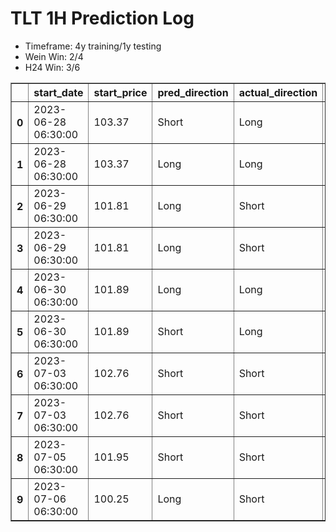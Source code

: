 <h1>TLT 1H Prediction Log</h1>

* Timeframe: 4y training/1y testing
* Wein Win: 2/4
* H24  Win: 3/6
<table border="1" class="dataframe">
  <thead>
    <tr style="text-align: right;">
      <th></th>
      <th>start_date</th>
      <th>start_price</th>
      <th>pred_direction</th>
      <th>actual_direction</th>
      <th>end_date</th>
      <th>end_price</th>
      <th>difference</th>
      <th>model_type</th>
    </tr>
  </thead>
  <tbody>
    <tr>
      <th>0</th>
      <td>2023-06-28 06:30:00</td>
      <td>103.37</td>
      <td>Short</td>
      <td>Long</td>
      <td>2023-06-28 12:00:00</td>
      <td>103.63</td>
      <td>0.26</td>
      <td>Wein</td>
    </tr>
    <tr>
      <th>1</th>
      <td>2023-06-28 06:30:00</td>
      <td>103.37</td>
      <td>Long</td>
      <td>Long</td>
      <td>2023-06-28 12:00:00</td>
      <td>103.63</td>
      <td>0.26</td>
      <td>H24</td>
    </tr>
    <tr>
      <th>2</th>
      <td>2023-06-29 06:30:00</td>
      <td>101.81</td>
      <td>Long</td>
      <td>Short</td>
      <td>2023-06-29 12:00:00</td>
      <td>101.74</td>
      <td>-0.07</td>
      <td>H24</td>
    </tr>
    <tr>
      <th>3</th>
      <td>2023-06-29 06:30:00</td>
      <td>101.81</td>
      <td>Long</td>
      <td>Short</td>
      <td>2023-06-29 12:00:00</td>
      <td>101.74</td>
      <td>-0.07</td>
      <td>Wein</td>
    </tr>
    <tr>
      <th>4</th>
      <td>2023-06-30 06:30:00</td>
      <td>101.89</td>
      <td>Long</td>
      <td>Long</td>
      <td>2023-06-30 12:00:00</td>
      <td>102.94</td>
      <td>1.05</td>
      <td>Wein</td>
    </tr>
    <tr>
      <th>5</th>
      <td>2023-06-30 06:30:00</td>
      <td>101.89</td>
      <td>Short</td>
      <td>Long</td>
      <td>2023-06-30 12:00:00</td>
      <td>102.94</td>
      <td>1.05</td>
      <td>H24</td>
    </tr>
    <tr>
      <th>6</th>
      <td>2023-07-03 06:30:00</td>
      <td>102.76</td>
      <td>Short</td>
      <td>Short</td>
      <td>2023-07-03 12:00:00</td>
      <td>102.09</td>
      <td>-0.67</td>
      <td>H24</td>
    </tr>
    <tr>
      <th>7</th>
      <td>2023-07-03 06:30:00</td>
      <td>102.76</td>
      <td>Short</td>
      <td>Short</td>
      <td>2023-07-03 12:00:00</td>
      <td>102.09</td>
      <td>-0.67</td>
      <td>Wein</td>
    </tr>
    <tr>
      <th>8</th>
      <td>2023-07-05 06:30:00</td>
      <td>101.95</td>
      <td>Short</td>
      <td>Short</td>
      <td>2023-07-05 10:00:00</td>
      <td>101.02</td>
      <td>-0.93</td>
      <td>H24</td>
    </tr>
    <tr>
      <th>9</th>
      <td>2023-07-06 06:30:00</td>
      <td>100.25</td>
      <td>Long</td>
      <td>Short</td>
      <td>2023-07-06 07:00:00</td>
      <td>100.01</td>
      <td>-0.24</td>
      <td>H24</td>
    </tr>
  </tbody>
</table>